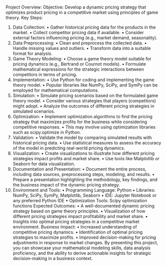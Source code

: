 Project Overview:
Objective:
Develop a dynamic pricing strategy that optimizes product pricing in a competitive market using principles of game theory.
Key Steps:
1.	Data Collection:
•	Gather historical pricing data for the products in the market.
•	Collect competitor pricing data if available.
•	Consider external factors influencing pricing (e.g., market demand, seasonality).
2.	Data Preprocessing:
•	Clean and preprocess the collected data.
•	Handle missing values and outliers.
•	Transform data into a suitable format for analysis.
3.	Game Theory Modeling:
•	Choose a game theory model suitable for pricing dynamics (e.g., Bertrand or Cournot models).
•	Formulate mathematical expressions for the strategic interactions between competitors in terms of pricing.
4.	Implementation:
•	Use Python for coding and implementing the game theory model.
•	Popular libraries like NumPy, SciPy, and SymPy can be employed for mathematical computations.
5.	Simulation:
•	Simulate pricing scenarios based on the formulated game theory model.
•	Consider various strategies that players (competitors) might adopt.
•	Analyze the outcomes of different pricing strategies in simulated scenarios.
6.	Optimization:
•	Implement optimization algorithms to find the pricing strategy that maximizes profits for the business while considering competitive responses.
•	This may involve using optimization libraries such as scipy.optimize in Python.
7.	Validation:
•	Validate the model by comparing simulated results with historical pricing data.
•	Use statistical measures to assess the accuracy of the model in predicting real-world pricing dynamics.
8.	Visualization:
•	Create visualizations to illustrate how different pricing strategies impact profits and market share.
•	Use tools like Matplotlib or Seaborn for data visualization.
9.	Documentation and Presentation:
•	Document the entire process, including data sources, preprocessing steps, modeling, and results.
•	Prepare a presentation highlighting the methodology, key findings, and the business impact of the dynamic pricing strategy.
10.	Environment and Tools:
•	Programming Language: Python
•	Libraries: NumPy, SciPy, SymPy, Matplotlib, Seaborn
•	IDE: Jupyter Notebook or any preferred Python IDE
•	Optimization Tools: Scipy optimization functions
Expected Outcomes:
•	A well-documented dynamic pricing strategy based on game theory principles.
•	Visualization of how different pricing strategies impact profitability and market share.
•	Insights into optimal pricing strategies in a competitive market environment.
Business Impact:
•	Increased understanding of competitive pricing dynamics.
•	Identification of optimal pricing strategies to maximize profits.
•	Improved decision-making for pricing adjustments in response to market changes.
By presenting this project, you can showcase your mathematical modeling skills, data analysis proficiency, and the ability to derive actionable insights for strategic decision-making in a business context.

